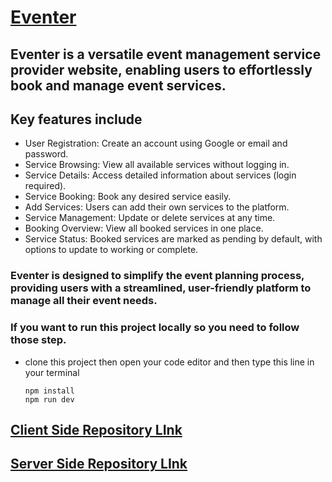 # [Eventer](https://eventer-9064e.web.app/)

## Eventer is a versatile event management service provider website, enabling users to effortlessly book and manage event services.
## Key features include

- User Registration: Create an account using Google or email and password.
- Service Browsing: View all available services without logging in.
- Service Details: Access detailed information about services (login required).
- Service Booking: Book any desired service easily.
- Add Services: Users can add their own services to the platform.
- Service Management: Update or delete services at any time.
- Booking Overview: View all booked services in one place.
- Service Status: Booked services are marked as pending by default, with options to update to working or complete.
  
### Eventer is designed to simplify the event planning process, providing users with a streamlined, user-friendly platform to manage all their event needs.
### If you want to run this project locally so you need to follow those step.
- clone this project then open your code editor and then type this line in your terminal
  ```node
  npm install
  npm run dev

## [Client Side Repository LInk](https://github.com/Porgramming-Hero-web-course/b9a11-client-side-Alomgir-HasanShakib)
## [Server Side Repository LInk](https://github.com/Porgramming-Hero-web-course/b9a11-server-side-Alomgir-HasanShakib)
